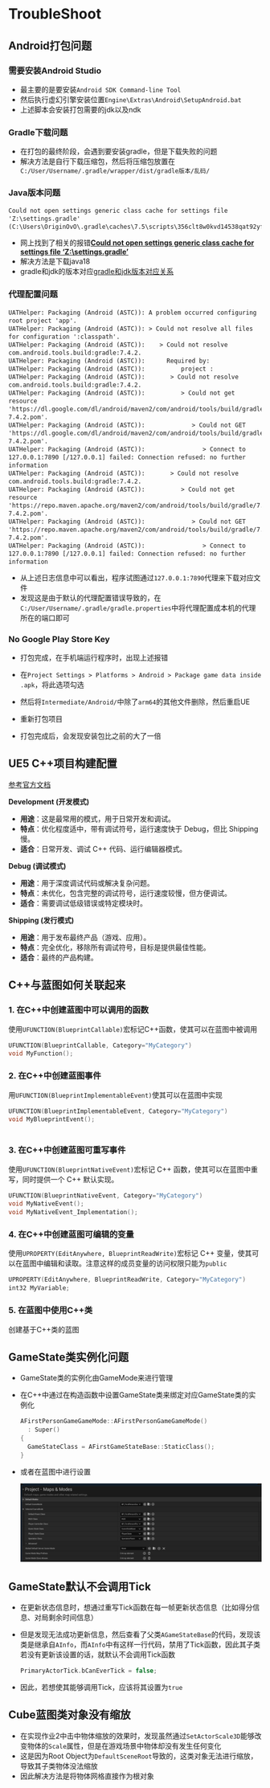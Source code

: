 # TroubleShoot

## Android打包问题

### 需要安装Android Studio

- 最主要的是要安装`Android SDK Command-line Tool`
- 然后执行虚幻引擎安装位置`Engine\Extras\Android\SetupAndroid.bat`
- 上述脚本会安装打包需要的jdk以及ndk

### Gradle下载问题

- 在打包的最终阶段，会遇到要安装gradle，但是下载失败的问题
- 解决方法是自行下载压缩包，然后将压缩包放置在`C:/User/Username/.gradle/wrapper/dist/gradle版本/乱码/`

### Java版本问题

```
Could not open settings generic class cache for settings file 'Z:\settings.gradle' (C:\Users\OriginOvO\.gradle\caches\7.5\scripts\356clt8w0kvd14538qat92yfl).
```

- 网上找到了相关的报错[**Could not open settings generic class cache for settings file ‘Z:\settings.gradle’**](https://forums.unrealengine.com/t/could-not-open-settings-generic-class-cache-for-settings-file-z-settings-gradle/1603860)
- 解决方法是下载java18
- gradle和jdk的版本对应[gradle和jdk版本对应关系](https://www.cnblogs.com/zhangzaizz/p/18120393)

### 代理配置问题

```
UATHelper: Packaging (Android (ASTC)): A problem occurred configuring root project 'app'.
UATHelper: Packaging (Android (ASTC)): > Could not resolve all files for configuration ':classpath'.
UATHelper: Packaging (Android (ASTC)):    > Could not resolve com.android.tools.build:gradle:7.4.2.
UATHelper: Packaging (Android (ASTC)):      Required by:
UATHelper: Packaging (Android (ASTC)):          project :
UATHelper: Packaging (Android (ASTC)):       > Could not resolve com.android.tools.build:gradle:7.4.2.
UATHelper: Packaging (Android (ASTC)):          > Could not get resource 'https://dl.google.com/dl/android/maven2/com/android/tools/build/gradle/7.4.2/gradle-7.4.2.pom'.
UATHelper: Packaging (Android (ASTC)):             > Could not GET 'https://dl.google.com/dl/android/maven2/com/android/tools/build/gradle/7.4.2/gradle-7.4.2.pom'.
UATHelper: Packaging (Android (ASTC)):                > Connect to 127.0.0.1:7890 [/127.0.0.1] failed: Connection refused: no further information
UATHelper: Packaging (Android (ASTC)):       > Could not resolve com.android.tools.build:gradle:7.4.2.
UATHelper: Packaging (Android (ASTC)):          > Could not get resource 'https://repo.maven.apache.org/maven2/com/android/tools/build/gradle/7.4.2/gradle-7.4.2.pom'.
UATHelper: Packaging (Android (ASTC)):             > Could not GET 'https://repo.maven.apache.org/maven2/com/android/tools/build/gradle/7.4.2/gradle-7.4.2.pom'.
UATHelper: Packaging (Android (ASTC)):                > Connect to 127.0.0.1:7890 [/127.0.0.1] failed: Connection refused: no further information
```

- 从上述日志信息中可以看出，程序试图通过`127.0.0.1:7890`代理来下载对应文件
- 发现这是由于默认的代理配置错误导致的，在`C:/User/Username/.gradle/gradle.properties`中将代理配置成本机的代理所在的端口即可

### No Google Play Store Key

- 打包完成，在手机端运行程序时，出现上述报错
- 在`Project Settings > Platforms > Android > Package game data inside .apk`，将此选项勾选
- 然后将`Intermediate/Android/`中除了`arm64`的其他文件删除，然后重启UE
- 重新打包项目

- 打包完成后，会发现安装包比之前的大了一倍


## UE5 C++项目构建配置

[参考官方文档](https://dev.epicgames.com/documentation/zh-cn/unreal-engine/compiling-game-projects-in-unreal-engine-using-cplusplus)

**Development (开发模式)**

- **用途**：这是最常用的模式，用于日常开发和调试。
- **特点**：优化程度适中，带有调试符号，运行速度快于 Debug，但比 Shipping 慢。
- **适合**：日常开发、调试 C++ 代码、运行编辑器模式。

**Debug (调试模式)**

- **用途**：用于深度调试代码或解决复杂问题。
- **特点**：未优化，包含完整的调试符号，运行速度较慢，但方便调试。
- **适合**：需要调试低级错误或特定模块时。

**Shipping (发行模式)**

- **用途**：用于发布最终产品（游戏、应用）。
- **特点**：完全优化，移除所有调试符号，目标是提供最佳性能。
- **适合**：最终的产品构建。

## C++与蓝图如何关联起来

### 1. 在C++中创建蓝图中可以调用的函数

使用`UFUNCTION(BlueprintCallable)`宏标记C++函数，使其可以在蓝图中被调用

```c++
UFUNCTION(BlueprintCallable, Category="MyCategory")
void MyFunction();
```

### 2. 在C++中创建蓝图事件

用`UFUNCTION(BlueprintImplementableEvent)`使其可以在蓝图中实现

```c++
UFUNCTION(BlueprintImplementableEvent, Category="MyCategory")
void MyBlueprintEvent();
  
```

### 3. 在C++中创建蓝图可重写事件

使用`UFUNCTION(BlueprintNativeEvent)`宏标记 C++ 函数，使其可以在蓝图中重写，同时提供一个 C++ 默认实现。

```c++
UFUNCTION(BlueprintNativeEvent, Category="MyCategory")
void MyNativeEvent();
void MyNativeEvent_Implementation();
```

### 4. 在C++中创建蓝图可编辑的变量

使用`UPROPERTY(EditAnywhere, BlueprintReadWrite)`宏标记 C++ 变量，使其可以在蓝图中编辑和读取。注意这样的成员变量的访问权限只能为`public`

```c++
UPROPERTY(EditAnywhere, BlueprintReadWrite, Category="MyCategory")
int32 MyVariable;
```

### 5. 在蓝图中使用C++类

创建基于C++类的蓝图

## GameState类实例化问题

- GameState类的实例化由GameMode来进行管理

- 在C++中通过在构造函数中设置GameState类来绑定对应GameState类的实例化

  ```c++
  AFirstPersonGameGameMode::AFirstPersonGameGameMode()
  	: Super()
  {
  	GameStateClass = AFirstGameStateBase::StaticClass();
  }
  ```

- 或者在蓝图中进行设置

  <img src="../Images/Assignment2/SetGameStateForGameMode.png">

## GameState默认不会调用Tick

- 在更新状态信息时，想通过重写Tick函数在每一帧更新状态信息（比如得分信息、对局剩余时间信息）

- 但是发现无法成功更新信息，然后查看了父类`AGameStateBase`的代码，发现该类是继承自`AInfo`，而`AInfo`中有这样一行代码，禁用了Tick函数，因此其子类若没有更新该设置的话，就默认不会调用Tick函数

  ```c++
  PrimaryActorTick.bCanEverTick = false;
  ```

- 因此，若想使其能够调用Tick，应该将其设置为`true`

## Cube蓝图类对象没有缩放

- 在实现作业2中击中物体缩放的效果时，发现虽然通过`SetActorScale3D`能够改变物体的`Scale`属性，但是在游戏场景中物体却没有发生任何变化
- 这是因为Root Object为`DefaultSceneRoot`导致的，这类对象无法进行缩放，导致其子类物体没法缩放
- 因此解决方法是将物体网格直接作为根对象